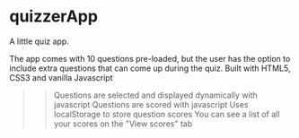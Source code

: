 # quizzerApp
A little quiz app.

The app comes with 10 questions pre-loaded, but the user has the option to include extra questions that can come up during the quiz. Built with HTML5, CSS3 and vanilla Javascript

>> Questions are selected and displayed dynamically with javascript
>> Questions are scored with javascript
>> Uses localStorage to store question scores
  >> You can see a list of all your scores on the "View scores" tab
